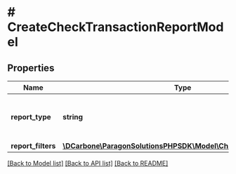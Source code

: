 # # CreateCheckTransactionReportModel

## Properties

Name | Type | Description | Notes
------------ | ------------- | ------------- | -------------
**report_type** | **string** | Report type,  valid values: Details, Summary, or CurrentBatch | [optional]
**report_filters** | [**\DCarbone\ParagonSolutionsPHPSDK\Model\CheckReportFilterModel**](CheckReportFilterModel.md) |  | [optional]

[[Back to Model list]](../../README.md#models) [[Back to API list]](../../README.md#endpoints) [[Back to README]](../../README.md)
